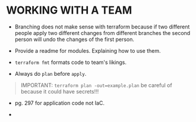 # WORKING WITH A TEAM

+ Branching does not make sense with terraform because if two different people apply two different changes from different branches the second person will undo the changes of the first person.

+ Provide a readme for modules. Explaining how to use them.

+ `terraform fmt` formats code to team's likings.

+ Always do `plan` before `apply`. 
> IMPORTANT: `terraform plan -out=example.plan` be careful of because it could have secrets!!!

+ pg. 297 for application code not IaC.

+